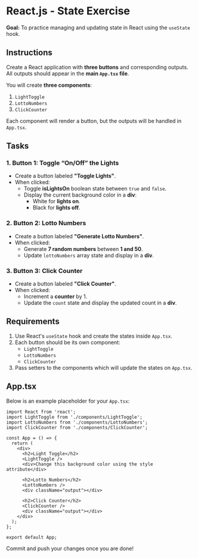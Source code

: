 # React.js - State Exercise

**Goal:** To practice managing and updating state in React using the `useState` hook.

## Instructions

Create a React application with **three buttons** and corresponding outputs.  
All outputs should appear in the **main `App.tsx` file**.

You will create **three components**:

1. `LightToggle`
2. `LottoNumbers`
3. `ClickCounter`

Each component will render a button, but the outputs will be handled in `App.tsx`.

## Tasks

### 1. Button 1: Toggle “On/Off” the Lights

- Create a button labeled **"Toggle Lights"**.
- When clicked:
  - Toggle **isLightsOn** boolean state between `true` and `false`.
  - Display the current background color in a **div**:
    - White for **lights on**.
    - Black for **lights off**.

### 2. Button 2: Lotto Numbers

- Create a button labeled **"Generate Lotto Numbers"**.
- When clicked:
  - Generate **7 random numbers** between **1 and 50**.
  - Update `lottoNumbers` array state and display in a **div**.

### 3. Button 3: Click Counter

- Create a button labeled **"Click Counter"**.
- When clicked:
  - Increment a **counter** by 1.
  - Update the `count` state and display the updated count in a **div**.

## Requirements

1. Use React's `useState` hook and create the states inside `App.tsx`.
2. Each button should be its own component:
   - `LightToggle`
   - `LottoNumbers`
   - `ClickCounter`
3. Pass setters to the components which will update the states on `App.tsx`.

## App.tsx

Below is an example placeholder for your `App.tsx`:

```tsx
import React from 'react';
import LightToggle from './components/LightToggle';
import LottoNumbers from './components/LottoNumbers';
import ClickCounter from './components/ClickCounter';

const App = () => {
  return (
    <div>
      <h2>Light Toggle</h2>
      <LightToggle />
      <div>Change this background color using the style attribute</div>

      <h2>Lotto Numbers</h2>
      <LottoNumbers />
      <div className="output"></div>

      <h2>Click Counter</h2>
      <ClickCounter />
      <div className="output"></div>
    </div>
  );
};

export default App;
```

Commit and push your changes once you are done!
